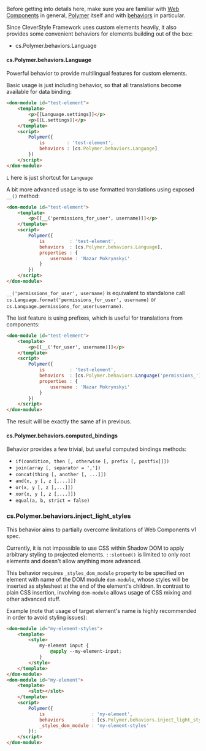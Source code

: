 Before getting into details here, make sure you are familiar with [Web Components](http://webcomponents.org/) in general, [Polymer](https://www.polymer-project.org/) itself and with [behaviors](https://www.polymer-project.org/1.0/docs/devguide/behaviors.html.md) in particular.

Since CleverStyle Framework uses custom elements heavily, it also provides some convenient behaviors for elements building out of the box:
* cs.Polymer.behaviors.Language

#### cs.Polymer.behaviors.Language
Powerful behavior to provide multilingual features for custom elements.

Basic usage is just including behavior, so that all translations become available for data binding:
```html
<dom-module id="test-element">
    <template>
        <p>[[Language.settings]]</p>
        <p>[[L.settings]]</p>
    </template>
    <script>
        Polymer({
            is        : 'test-element',
            behaviors : [cs.Polymer.behaviors.Language]
        })
    </script>
</dom-module>
```
`L` here is just shortcut for `Language`

A bit more advanced usage is to use formatted translations using exposed `__()` method:
```html
<dom-module id="test-element">
    <template>
        <p>[[__('permissions_for_user', username)]]</p>
    </template>
    <script>
        Polymer({
            is         : 'test-element',
            behaviors  : [cs.Polymer.behaviors.Language],
            properties : {
                username : 'Nazar Mokrynskyi'
            }
        })
    </script>
</dom-module>
```
`__('permissions_for_user', username)` is equivalent to standalone call `cs.Language.format('permissions_for_user', username)` or  `cs.Language.permissions_for_user(username)`.

 The last feature is using prefixes, which is useful for translations from components:
 ```html
 <dom-module id="test-element">
     <template>
         <p>[[__('for_user', username)]]</p>
     </template>
     <script>
         Polymer({
             is         : 'test-element',
             behaviors  : [cs.Polymer.behaviors.Language('permissions_')],
             properties : {
                 username : 'Nazar Mokrynskyi'
             }
         })
     </script>
 </dom-module>
 ```
The result will be exactly the same af in previous.

#### cs.Polymer.behaviors.computed_bindings
Behavior provides a few trivial, but useful computed bindings methods:

* `if(condition, then [, otherwise [, prefix [, postfix]]])`
* `join(array [, separator = ','])`
* `concat(thing [, another [, ...]])`
* `and(x, y [, z [,...]])`
* `or(x, y [, z [,...]])`
* `xor(x, y [, z [,...]])`
* `equal(a, b, strict = false)`

### cs.Polymer.behaviors.inject_light_styles
This behavior aims to partially overcome limitations of Web Components v1 spec.

Currently, it is not impossible to use CSS within Shadow DOM to apply arbitrary styling to projected elements. `::slotted()` is limited to only root elements and doesn't allow anything more advanced.

This behavior requires `_styles_dom_module` property to be specified on element with name of the DOM module `dom-module`, whose styles will be inserted as stylesheet at the end of the element's children.
In contrast to plain CSS insertion, involving `dom-module` allows usage of CSS mixing and other advanced stuff.

Example (note that usage of target element's name is highly recommended in order to avoid styling issues):
```html
<dom-module id="my-element-styles">
	<template>
		<style>
			my-element input {
				@apply --my-element-input;
			}
		</style>
	</template>
</dom-module>
<dom-module id="my-element">
	<template>
		<slot></slot>
	</template>
	<script>
		Polymer({
			is                 : 'my-element',
			behaviors          : [cs.Polymer.behaviors.inject_light_styles],
			_styles_dom_module : 'my-element-styles'
		});
	</script>
</dom-module>
```
